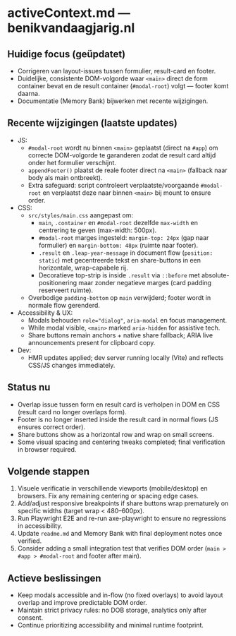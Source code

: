 # activeContext.md — benikvandaagjarig.nl

## Huidige focus (geüpdatet)

- Corrigeren van layout-issues tussen formulier, result-card en footer.
- Duidelijke, consistente DOM-volgorde waar `<main>` direct de form container bevat en de result container (`#modal-root`) volgt — footer komt daarna.
- Documentatie (Memory Bank) bijwerken met recente wijzigingen.

## Recente wijzigingen (laatste updates)
- JS:
  - `#modal-root` wordt nu binnen `<main>` geplaatst (direct na `#app`) om correcte DOM-volgorde te garanderen zodat de result card altijd onder het formulier verschijnt.
  - `appendFooter()` plaatst de reale footer direct na `<main>` (fallback naar body als main ontbreekt).
  - Extra safeguard: script controleert verplaatste/voorgaande `#modal-root` en verplaatst deze naar binnen `<main>` bij mount to ensure order.
- CSS:
  - `src/styles/main.css` aangepast om:
    - `main`, `.container` en `#modal-root` dezelfde `max-width` en centrering te geven (max-width: 500px).
    - `#modal-root` marges ingesteld: `margin-top: 24px` (gap naar formulier) en `margin-bottom: 48px` (ruimte naar footer).
    - `.result` en `.leap-year-message` in document flow (`position: static`) met gecentreerde tekst en share-buttons in een horizontale, wrap-capabele rij.
    - Decoratieve top-strip is inside `.result` via `::before` met absolute-positionering maar zonder negatieve marges (card padding reserveert ruimte).
  - Overbodige `padding-bottom` op `main` verwijderd; footer wordt in normale flow gerenderd.
- Accessibility & UX:
  - Modals behouden `role="dialog"`, `aria-modal` en focus management.
  - While modal visible, `<main>` marked `aria-hidden` for assistive tech.
  - Share buttons remain anchors + native share fallback; ARIA live announcements present for clipboard copy.
- Dev:
  - HMR updates applied; dev server running locally (Vite) and reflects CSS/JS changes immediately.

## Status nu
- Overlap issue tussen form en result card is verholpen in DOM en CSS (result card no longer overlaps form).
- Footer is no longer inserted inside the result card in normal flows (JS ensures correct order).
- Share buttons show as a horizontal row and wrap on small screens.
- Some visual spacing and centering tweaks completed; final verification in browser required.

## Volgende stappen
1. Visuele verificatie in verschillende viewports (mobile/desktop) en browsers. Fix any remaining centering or spacing edge cases.
2. Add/adjust responsive breakpoints if share buttons wrap prematurely on specific widths (target wrap < 480–600px).
3. Run Playwright E2E and re-run axe-playwright to ensure no regressions in accessibility.
4. Update `readme.md` and Memory Bank with final deployment notes once verified.
5. Consider adding a small integration test that verifies DOM order (`main > #app > #modal-root` and footer after main).

## Actieve beslissingen
- Keep modals accessible and in-flow (no fixed overlays) to avoid layout overlap and improve predictable DOM order.
- Maintain strict privacy rules: no DOB storage, analytics only after consent.
- Continue prioritizing accessibility and minimal runtime footprint.
